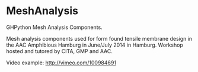 MeshAnalysis
============

GHPython Mesh Analysis Components.

Mesh analysis components used for form found tensile membrane design in the AAC Amphibious Hamburg in June/July 2014 in Hamburg. Workshop hosted and tutored by CITA, GMP and AAC.

Video example: http://vimeo.com/100984691
